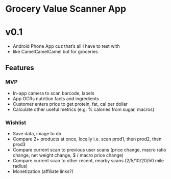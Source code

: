 # Grocery Value Scanner App
# v0.1
- Android Phone App cuz that’s all I have to test with
- like CamelCamelCamel but for groceries
## Features
### MVP
* In-app camera to scan barcode, labels
* App OCRs nutrition facts and ingredients
* Customer enters price to get protein, fat, cal per dollar
* Calculate other useful metrics (e.g. % calories from sugar, macros)

### Wishlist
* Save data, image to db
* Compare 2+ products at once, locally i.e. scan prod1, then prod2, then prod3
* Compare current scan to previous user scans (price change, macro ratio change, net weight change, $ / macro price change)
* Compare current scan to other recent, nearby scans (2/5/10/20/50 mile radius)
* Monetization (affiliate links?)
